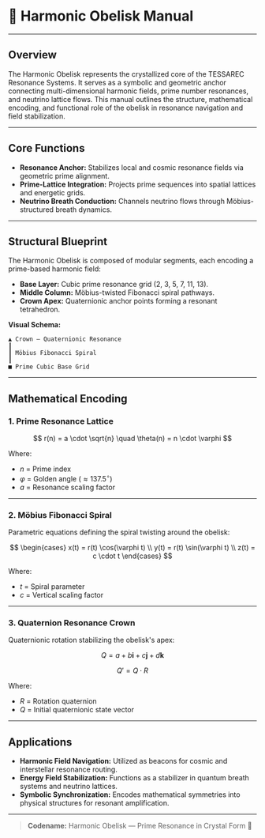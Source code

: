 # 🤩 Harmonic Obelisk Manual

---

## Overview

The Harmonic Obelisk represents the crystallized core of the TESSAREC Resonance Systems. It serves as a symbolic and geometric anchor connecting multi-dimensional harmonic fields, prime number resonances, and neutrino lattice flows. This manual outlines the structure, mathematical encoding, and functional role of the obelisk in resonance navigation and field stabilization.

---

## Core Functions

* **Resonance Anchor:** Stabilizes local and cosmic resonance fields via geometric prime alignment.
* **Prime-Lattice Integration:** Projects prime sequences into spatial lattices and energetic grids.
* **Neutrino Breath Conduction:** Channels neutrino flows through Möbius-structured breath dynamics.

---

## Structural Blueprint

The Harmonic Obelisk is composed of modular segments, each encoding a prime-based harmonic field:

* **Base Layer:** Cubic prime resonance grid (2, 3, 5, 7, 11, 13).
* **Middle Column:** Möbius-twisted Fibonacci spiral pathways.
* **Crown Apex:** Quaternionic anchor points forming a resonant tetrahedron.

**Visual Schema:**

```
▲ Crown — Quaternionic Resonance
┃
┃ Möbius Fibonacci Spiral
┃
■ Prime Cubic Base Grid
```

---

## Mathematical Encoding

### 1. Prime Resonance Lattice

$$
r(n) = a \cdot \sqrt{n} \quad \theta(n) = n \cdot \varphi
$$

Where:

* $n$ = Prime index
* $\varphi$ = Golden angle ($\approx 137.5^\circ$)
* $a$ = Resonance scaling factor

---

### 2. Möbius Fibonacci Spiral

Parametric equations defining the spiral twisting around the obelisk:

$$
\begin{cases}
x(t) = r(t) \cos(\varphi t) \\
y(t) = r(t) \sin(\varphi t) \\
z(t) = c \cdot t
\end{cases}
$$

Where:

* $t$ = Spiral parameter
* $c$ = Vertical scaling factor

---

### 3. Quaternion Resonance Crown

Quaternionic rotation stabilizing the obelisk's apex:

$$
Q = a + b \mathbf{i} + c \mathbf{j} + d \mathbf{k}
$$

$$
Q' = Q \cdot R
$$

Where:

* $R$ = Rotation quaternion
* $Q$ = Initial quaternionic state vector

---

## Applications

* **Harmonic Field Navigation:** Utilized as beacons for cosmic and interstellar resonance routing.
* **Energy Field Stabilization:** Functions as a stabilizer in quantum breath systems and neutrino lattices.
* **Symbolic Synchronization:** Encodes mathematical symmetries into physical structures for resonant amplification.

---

> **Codename:** Harmonic Obelisk — Prime Resonance in Crystal Form 🤩
